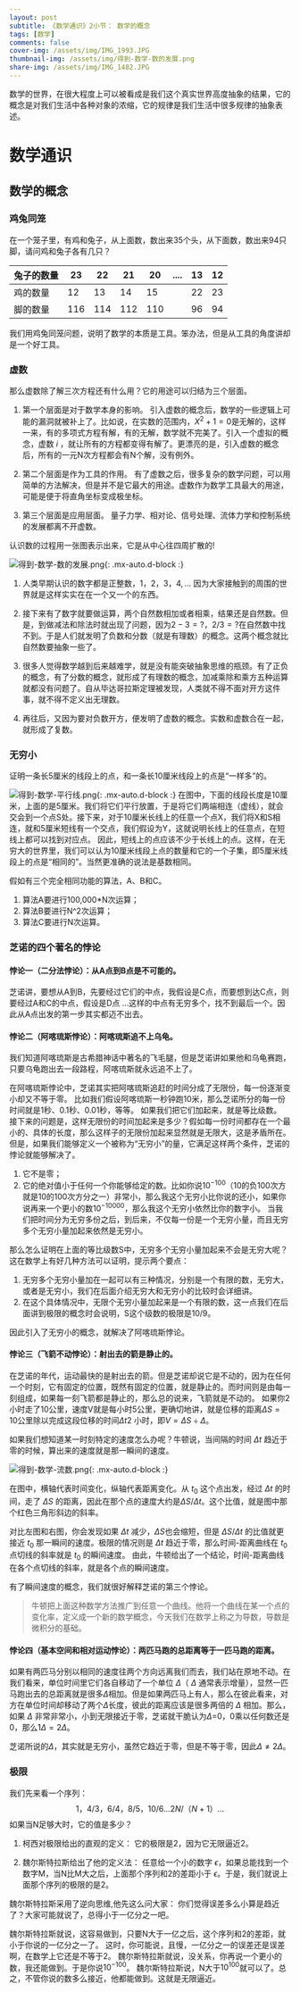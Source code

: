 ```yaml
---
layout: post
subtitle: 《数学通识》2小节： 数学的概念
tags: [数学]
comments: false
cover-img: /assets/img/IMG_1993.JPG
thumbnail-img: /assets/img/得到-数学-数的发展.png
share-img: /assets/img/IMG_1482.JPG
---
```


数学的世界，在很大程度上可以被看成是我们这个真实世界高度抽象的结果，它的概念是对我们生活中各种对象的浓缩，它的规律是我们生活中很多规律的抽象表述。

# 数学通识
## 数学的概念

### 鸡兔同笼
在一个笼子里，有鸡和兔子，从上面数，数出来35个头，从下面数，数出来94只脚，请问鸡和兔子各有几只？

| 兔子的数量 | 23  | 22  | 21  | 20  | .... | 13 | 12 |
|-------|-----|-----|-----|-----|------|----|----|
| 鸡的数量  | 12  | 13  | 14  | 15  |      | 22 | 23 |
| 脚的数量  | 116 | 114 | 112 | 110 |      | 96 | 94 |

我们用鸡兔同笼问题，说明了数学的本质是工具。笨办法，但是从工具的角度讲却是一个好工具。

###  虚数
那么虚数除了解三次方程还有什么用？它的用途可以归结为三个层面。

1. 第一个层面是对于数学本身的影响。
引入虚数的概念后，数学的一些逻辑上可能的漏洞就被补上了。比如说，在实数的范围内，$X^2+1=0$是无解的，这样一来，有的多项式方程有解，有的无解，数学就不完美了。引入一个虚拟的概念，虚数 $i$ ，就让所有的方程都变得有解了。更漂亮的是，引入虚数的概念后，所有的一元N次方程都会有N个解，没有例外。

2. 第二个层面是作为工具的作用。
有了虚数之后，很多复杂的数学问题，可以用简单的方法解决，但是并不是它最大的用途。虚数作为数学工具最大的用途，可能是便于将直角坐标变成极坐标。

3. 第三个层面是应用层面。
量子力学、相对论、信号处理、流体力学和控制系统的发展都离不开虚数。

认识数的过程用一张图表示出来，它是从中心往四周扩散的!

![得到-数学-数的发展.png](/assets/img/得到-数学-数的发展.png){: .mx-auto.d-block :}

1. 人类早期认识的数字都是正整数，$1，2，3，4, \ldots$ 因为大家接触到的周围的世界就是这样实实在在一个又一个的东西。

2. 接下来有了数字就要做运算，两个自然数相加或者相乘，结果还是自然数。但是，到做减法和除法时就出现了问题，因为$2-3=?，2/3=?$在自然数中找不到。于是人们就发明了负数和分数（就是有理数）的概念。这两个概念就比自然数要抽象一些了。

3. 很多人觉得数学越到后来越难学，就是没有能突破抽象思维的瓶颈。有了正负的概念，有了分数的概念，就形成了有理数的概念，加减乘除和乘方五种运算就都没有问题了。自从毕达哥拉斯定理被发现，人类就不得不面对开方这件事，就不得不定义出无理数。

4. 再往后，又因为要对负数开方，便发明了虚数的概念。实数和虚数合在一起，就形成了复数。

### 无穷小
证明一条长5厘米的线段上的点，和一条长10厘米线段上的点是“一样多”的。

![得到-数学-平行线.png](/assets/img/得到-数学-平行线.png){: .mx-auto.d-block :}
在图中，下面的线段长度是10厘米，上面的是5厘米。我们将它们平行放置，于是将它们两端相连（虚线），就会交会到一个点S处。接下来，对于10厘米长线上的任意一个点X，我们将X和S相连，就和5厘米短线有一个交点，我们假设为Y，这就说明长线上的任意点，在短线上都可以找到对应点。
因此，短线上的点应该不少于长线上的点。这样，在无穷大的世界里，我们可以认为10厘米线段上点的数量和它的一个子集，即5厘米线段上的点是“相同的”。当然更准确的说法是基数相同。

假如有三个完全相同功能的算法，A、B和C。

1. 算法A要进行100,000*N次运算； 
2. 算法B要进行N^2次运算； 
3. 算法C要进行N次运算。

### 芝诺的四个著名的悖论

#### 悖论一（二分法悖论）：从A点到B点是不可能的。
芝诺讲，要想从A到B，先要经过它们的中点，我假设是C点，而要想到达C点，则要经过A和C的中点，假设是D点 $\dots$这样的中点有无穷多个，找不到最后一个。因此从A点出发的第一步其实都迈不出去。

#### 悖论二（阿喀琉斯悖论）：阿喀琉斯追不上乌龟。
我们知道阿喀琉斯是古希腊神话中著名的飞毛腿，但是芝诺讲如果他和乌龟赛跑，只要乌龟跑出去一段路程，阿喀琉斯就永远追不上了。

在阿喀琉斯悖论中，芝诺其实把阿喀琉斯追赶的时间分成了无限份，每一份逐渐变小却又不等于零。
比如我们假设阿喀琉斯一秒钟跑10米，那么芝诺所分的每一份时间就是1秒、0.1秒、0.01秒，等等。
如果我们把它们加起来，就是等比级数。
接下来的问题是，这样无限份的时间加起来是多少？假如每一份时间都存在一个最小的、具体的长度，那么这样子的无限份加起来显然就是无限大，这是矛盾所在。
但是，如果我们能够定义一个被称为“无穷小”的量，它满足这样两个条件，芝诺的悖论就能够解决了。
1. 它不是零；
2. 它的绝对值小于任何一个你能够给定的数。比如你说$10^{-100}$（10的负100次方就是10的100次方分之一）非常小，那么我这个无穷小比你说的还小，如果你说再来一个更小的数$10^{-10000}$，那么我这个无穷小依然比你的数字小。
当我们把时间分为无穷多份之后，到后来，不仅每一份是一个无穷小量，而且无穷多个无穷小量加起来依然是无穷小。

那么怎么证明在上面的等比级数S中，无穷多个无穷小量加起来不会是无穷大呢？这在数学上有好几种方法可以证明，提示两个要点：
1. 无穷多个无穷小量加在一起可以有三种情况，分别是一个有限的数，无穷大，或者是无穷小，我们在后面介绍无穷大和无穷小的比较时会详细讲。
2. 在这个具体情况中，无限个无穷小量加起来是一个有限的数，这一点我们在后面讲到极限的概念时会说明，S这个级数的极限是10/9。

因此引入了无穷小的概念，就解决了阿喀琉斯悖论。

#### 悖论三（飞箭不动悖论）：射出去的箭是静止的。

在芝诺的年代，运动最快的是射出去的箭。但是芝诺却说它是不动的，因为在任何一个时刻，它有固定的位置，既然有固定的位置，就是静止的。而时间则是由每一刻组成，如果每一刻飞箭都是静止的，那么总的说来，飞箭就是不动的。
如果你2小时走了10公里，速度V就是每小时5公里，更确切地讲，就是位移的距离$\Delta S =10$公里除以完成这段位移的时间$\Delta t2$ 小时，即$V=\Delta S \div \Delta$。

如果我们想知道某一时刻特定的速度怎么办呢？牛顿说，当间隔的时间 $\Delta t$ 趋近于零的时候，算出来的速度就是那一瞬间的速度。

![得到-数学-流数.png](/assets/img/得到-数学-流数.png){: .mx-auto.d-block :}

在图中，横轴代表时间变化，纵轴代表距离变化。从 $t_0$ 这个点出发，经过  $\Delta t$ 的时间，走了 $\Delta S$ 的距离，因此在那个点的速度大约是$\Delta S / \Delta t$。这个比值，就是图中那个红色三角形斜边的斜率。

对比左图和右图，你会发现如果 $\Delta t$ 减少，$\Delta S$也会缩短，但是 $\Delta S / \Delta t$ 的比值就更接近 $t_0$ 那一瞬间的速度。极限的情况则是 $\Delta t$  趋近于零，那么时间-距离曲线在 $t_0$ 点切线的斜率就是  $t_0$ 的瞬间速度。
由此，牛顿给出了一个结论，时间-距离曲线在各个点切线的斜率，就是各个点的瞬间速度。

有了瞬间速度的概念，我们就很好解释芝诺的第三个悖论。

> 牛顿把上面这种数学方法推广到任意一个曲线。他将一个曲线在某一个点的变化率，定义成一个新的数学概念，今天我们在数学上称之为导数，导数是微积分的基础。

#### 悖论四（基本空间和相对运动悖论）：两匹马跑的总距离等于一匹马跑的距离。

如果有两匹马分别以相同的速度往两个方向远离我们而去，我们站在原地不动。在我们看来，单位时间里它们各自移动了一个单位 $\Delta$（  $\Delta$ 通常表示增量），显然一匹马跑出去的总距离就是很多$\Delta$相加。但是如果两匹马上有人，那么在彼此看来，对方在单位时间却移动了两个$\Delta$长度，彼此的距离应该是很多两倍的 $\Delta$ 相加。那么，如果 $\Delta$ 非常非常小，小到无限接近于零，芝诺就干脆认为$\Delta$=0，0乘以任何数还是0，那么$1\Delta = 2\Delta$。

芝诺所说的$\Delta$，其实就是无穷小，虽然它趋近于零，但是不等于零，因此$\Delta \neq 2\Delta$。


### 极限
我们先来看一个序列：
$$
1，4/3，6/4，8/5，10/6 \dots 2N/（N+1）\dots
$$
如果当N足够大时，它的值是多少？

1. 柯西对极限给出的直观的定义：
它的极限是2，因为它无限逼近2。

2. 魏尔斯特拉斯给出了他的定义法：
任意给一个小的数字 $\epsilon$，如果总能找到一个数字M，当N比M大之后，上面那个序列和2的差距小于 $\epsilon$。于是，我们就说上面那个序列的极限的是2。 

魏尔斯特拉斯采用了逆向思维,他先这么问大家： 你们觉得误差多么小算是趋近了？大家可能就说了，总得小于一亿分之一吧。

魏尔斯特拉斯就说，这容易做到，只要N大于一亿之后，这个序列和2的差距，就小于你说的一亿分之一了。
这时，你可能说，且慢，一亿分之一的误差还是误差啊，在数学上它还是不等于2。
魏尔斯特拉斯就说，没关系，你再说一个更小的数，我还能做到。于是你说$10^{-100}$。
魏尔斯特拉斯说，N大于$10^{100}$就可以了。总之，不管你说的数多么接近，他都能做到。这就是无限逼近。











